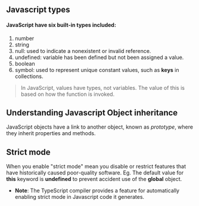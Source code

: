## Javascript types

#### JavaScript have six built-in types included:

1. number
2. string
3. null: used to indicate a nonexistent or invalid reference.
4. undefined: variable has been defined but not been assigned a value.
5. boolean
6. symbol: used to represent unique constant values, such as **keys** in collections.

> In JavaScript, values have types, not variables.
> The value of this is based on how the function is invoked.

## Understanding Javascript Object inheritance

JavaScript objects have a link to another object, known as _prototype_, where they inherit properties and methods.

## Strict mode

When you enable "strict mode" mean you disable or restrict features that have historically caused poor-quality software.
Eg. The default value for **this** keyword is **undefined** to prevent accident use of the **global** object.

- **Note**: The TypeScript compiler provides a feature for automatically enabling strict mode in Javascript code it generates.
